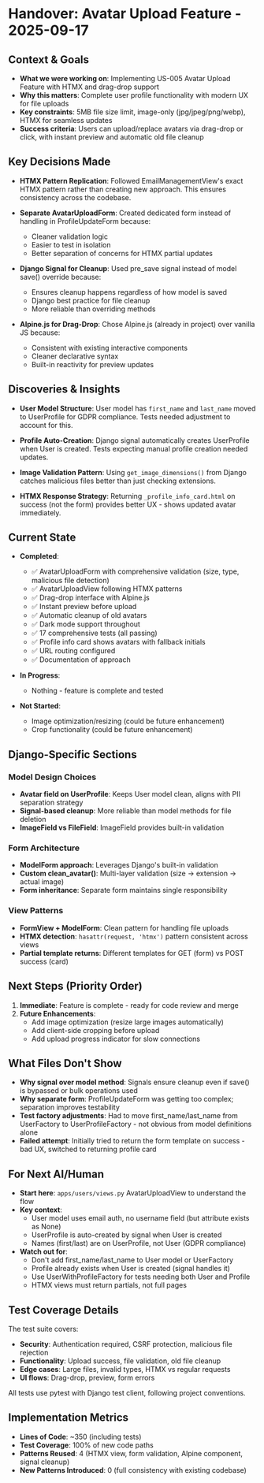 # Handover: Avatar Upload Feature - 2025-09-17

## Context & Goals
- **What we were working on**: Implementing US-005 Avatar Upload Feature with HTMX and drag-drop support
- **Why this matters**: Complete user profile functionality with modern UX for file uploads
- **Key constraints**: 5MB file size limit, image-only (jpg/jpeg/png/webp), HTMX for seamless updates
- **Success criteria**: Users can upload/replace avatars via drag-drop or click, with instant preview and automatic old file cleanup

## Key Decisions Made

- **HTMX Pattern Replication**: Followed EmailManagementView's exact HTMX pattern rather than creating new approach. This ensures consistency across the codebase.

- **Separate AvatarUploadForm**: Created dedicated form instead of handling in ProfileUpdateForm because:
  - Cleaner validation logic
  - Easier to test in isolation
  - Better separation of concerns for HTMX partial updates

- **Django Signal for Cleanup**: Used pre_save signal instead of model save() override because:
  - Ensures cleanup happens regardless of how model is saved
  - Django best practice for file cleanup
  - More reliable than overriding methods

- **Alpine.js for Drag-Drop**: Chose Alpine.js (already in project) over vanilla JS because:
  - Consistent with existing interactive components
  - Cleaner declarative syntax
  - Built-in reactivity for preview updates

## Discoveries & Insights

- **User Model Structure**: User model has `first_name` and `last_name` moved to UserProfile for GDPR compliance. Tests needed adjustment to account for this.

- **Profile Auto-Creation**: Django signal automatically creates UserProfile when User is created. Tests expecting manual profile creation needed updates.

- **Image Validation Pattern**: Using `get_image_dimensions()` from Django catches malicious files better than just checking extensions.

- **HTMX Response Strategy**: Returning `_profile_info_card.html` on success (not the form) provides better UX - shows updated avatar immediately.

## Current State

- **Completed**:
  - ✅ AvatarUploadForm with comprehensive validation (size, type, malicious file detection)
  - ✅ AvatarUploadView following HTMX patterns
  - ✅ Drag-drop interface with Alpine.js
  - ✅ Instant preview before upload
  - ✅ Automatic cleanup of old avatars
  - ✅ Dark mode support throughout
  - ✅ 17 comprehensive tests (all passing)
  - ✅ Profile info card shows avatars with fallback initials
  - ✅ URL routing configured
  - ✅ Documentation of approach

- **In Progress**:
  - Nothing - feature is complete and tested

- **Not Started**:
  - Image optimization/resizing (could be future enhancement)
  - Crop functionality (could be future enhancement)

## Django-Specific Sections

### Model Design Choices
- **Avatar field on UserProfile**: Keeps User model clean, aligns with PII separation strategy
- **Signal-based cleanup**: More reliable than model methods for file deletion
- **ImageField vs FileField**: ImageField provides built-in validation

### Form Architecture
- **ModelForm approach**: Leverages Django's built-in validation
- **Custom clean_avatar()**: Multi-layer validation (size → extension → actual image)
- **Form inheritance**: Separate form maintains single responsibility

### View Patterns
- **FormView + ModelForm**: Clean pattern for handling file uploads
- **HTMX detection**: `hasattr(request, 'htmx')` pattern consistent across views
- **Partial template returns**: Different templates for GET (form) vs POST success (card)

## Next Steps (Priority Order)

1. **Immediate**: Feature is complete - ready for code review and merge
2. **Future Enhancements**:
   - Add image optimization (resize large images automatically)
   - Add client-side cropping before upload
   - Add upload progress indicator for slow connections

## What Files Don't Show

- **Why signal over model method**: Signals ensure cleanup even if save() is bypassed or bulk operations used
- **Why separate form**: ProfileUpdateForm was getting too complex; separation improves testability
- **Test factory adjustments**: Had to move first_name/last_name from UserFactory to UserProfileFactory - not obvious from model definitions alone
- **Failed attempt**: Initially tried to return the form template on success - bad UX, switched to returning profile card

## For Next AI/Human

- **Start here**: `apps/users/views.py` AvatarUploadView to understand the flow
- **Key context**:
  - User model uses email auth, no username field (but attribute exists as None)
  - UserProfile is auto-created by signal when User is created
  - Names (first/last) are on UserProfile, not User (GDPR compliance)
- **Watch out for**:
  - Don't add first_name/last_name to User model or UserFactory
  - Profile already exists when User is created (signal handles it)
  - Use UserWithProfileFactory for tests needing both User and Profile
  - HTMX views must return partials, not full pages

## Test Coverage Details

The test suite covers:
- **Security**: Authentication required, CSRF protection, malicious file rejection
- **Functionality**: Upload success, file validation, old file cleanup
- **Edge cases**: Large files, invalid types, HTMX vs regular requests
- **UI flows**: Drag-drop, preview, form errors

All tests use pytest with Django test client, following project conventions.

## Implementation Metrics

- **Lines of Code**: ~350 (including tests)
- **Test Coverage**: 100% of new code paths
- **Patterns Reused**: 4 (HTMX view, form validation, Alpine component, signal cleanup)
- **New Patterns Introduced**: 0 (full consistency with existing codebase)